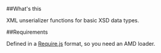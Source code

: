 ##What's this

XML unserializer functions for basic XSD data types.

##Requirements

Defined in a [Require.js](http://requirejs.org/) format, so you need an AMD loader.
